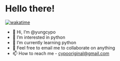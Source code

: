 # Hello there!
[![wakatime](https://wakatime.com/badge/user/4c514061-8f41-4da2-97ea-f2b4906774a3.svg)](https://wakatime.com/@4c514061-8f41-4da2-97ea-f2b4906774a3)

- 👋 Hi, I’m @yungcypo
- 👀 I’m interested in python
- 🌱 I’m currently learning python
- 💞️ Feel free to email me to collaborate on anything
- 📫 How to reach me - cypooriginal@gmail.com







<!---
cypo808/cypo808 is a ✨ special ✨ repository because its `README.md` (this file) appears on your GitHub profile.
You can click the Preview link to take a look at your changes.
--->
